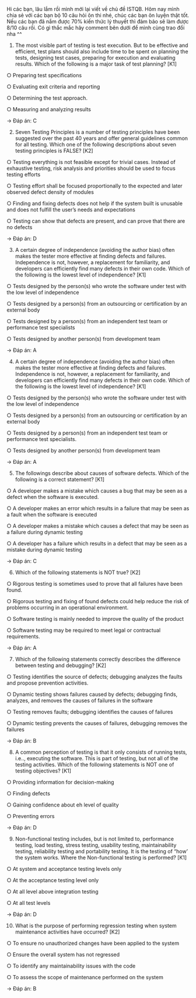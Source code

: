 Hi các bạn, lâu lắm rồi mình mới lại viết về chủ đề ISTQB. Hôm nay mình chia sẻ với các bạn bộ 10 câu hỏi ôn thi nhé, chúc các bạn ôn luyện thật tốt. Nếu các bạn đã nắm được 70% kiến thức lý thuyết thì đảm bảo sẽ làm được 8/10 câu rồi. Có gì thắc mắc hãy comment bên dưới để mình cùng trao đổi nha ^^

01. The most visible part of testing is test execution. But to be effective and efficient, test
plans should also include time to be spent on planning the tests, designing test cases,
preparing for execution and evaluating results. Which of the following is a major task of test
planning? [K1]

○ Preparing test specifications

○ Evaluating exit criteria and reporting

○ Determining the test approach.

○ Measuring and analyzing results

-> Đáp án: C

02. Seven Testing Principles is a number of testing principles have been suggested over
the past 40 years and offer general guidelines common for all testing. Which one of the
following descriptions about seven testing principles is FALSE? [K2]

○ Testing everything is not feasible except for trivial cases. Instead of exhaustive
testing, risk analysis and priorities should be used to focus testing efforts

○ Testing effort shall be focused proportionally to the expected and later observed
defect density of modules

○ Finding and fixing defects does not help if the system built is unusable and does
not fulfill the user’s needs and expectations

○ Testing can show that defects are present, and can prove that there are no defects

-> Đáp án: D

03. A certain degree of independence (avoiding the author bias) often makes the tester
more effective at finding defects and failures. Independence is not, however, a
replacement for familiarity, and developers can efficiently find many defects in their own
code. Which of the following is the lowest level of independence? [K1]

○ Tests designed by the person(s) who wrote the software under test with the low
level of independence

○ Tests designed by a person(s) from an outsourcing or certification by an external
body

○ Tests designed by a person(s) from an independent test team or performance test
specialists

○ Tests designed by another person(s) from development team

-> Đáp án: A

04. A certain degree of independence (avoiding the author bias) often makes the tester
more effective at finding defects and failures. Independence is not, however, a
replacement for familiarity, and developers can efficiently find many defects in their own
code. Which of the following is the lowest level of independence? [K1]

○ Tests designed by the person(s) who wrote the software under test with the low
level of independence

○ Tests designed by a person(s) from an outsourcing or certification by an external
body

○ Tests designed by a person(s) from an independent test team or performance test
specialists.

○ Tests designed by another person(s) from development team

-> Đáp án: A

05. The followings describe about causes of software defects. Which of the following is a
correct statement? [K1]

○ A developer makes a mistake which causes a bug that may be seen as a defect
when the software is executed.

○ A developer makes an error which results in a failure that may be seen as a fault
when the software is executed

○ A developer makes a mistake which causes a defect that may be seen as a failure
during dynamic testing

○ A developer has a failure which results in a defect that may be seen as a mistake
during dynamic testing

-> Đáp án: C

06. Which of the following statements is NOT true? [K2]

○ Rigorous testing is sometimes used to prove that all failures have been found.

○ Rigorous testing and fixing of found defects could help reduce the risk of problems
occurring in an operational environment.

○ Software testing is mainly needed to improve the quality of the product

○ Software testing may be required to meet legal or contractual requirements.

-> Đáp án: A

07. Which of the following statements correctly describes the difference between testing
and debugging? [K2]

○ Testing identifies the source of defects; debugging analyzes the faults and propose
prevention activities.

○ Dynamic testing shows failures caused by defects; debugging finds, analyzes, and
removes the causes of failures in the software

○ Testing removes faults; debugging identifies the causes of failures

○ Dynamic testing prevents the causes of failures, debugging removes the failures

-> Đáp án: B

08. A common perception of testing is that it only consists of running tests, i.e.., executing
the software. This is part of testing, but not all of the testing activities. Which of the
following statements is NOT one of testing objectives? [K1]

○ Providing information for decision-making

○ Finding defects

○ Gaining confidence about eh level of quality

○ Preventing errors

-> Đáp án: D

09. Non-functional testing includes, but is not limited to, performance testing, load testing,
stress testing, usability testing, maintainability testing, reliability testing and portability
testing. It is the testing of “how’ the system works. Where the Non-functional testing is
performed? [K1]

○ At system and acceptance testing levels only

○ At the acceptance testing level only

○ At all level above integration testing

○ At all test levels

-> Đáp án: D

10. What is the purpose of performing regression testing when system maintenance
activities have occurred? [K2]

○ To ensure no unauthorized changes have been applied to the system

○ Ensure the overall system has not regressed

○ To identify any maintainability issues with the code

○ To assess the scope of maintenance performed on the system

-> Đáp án: B